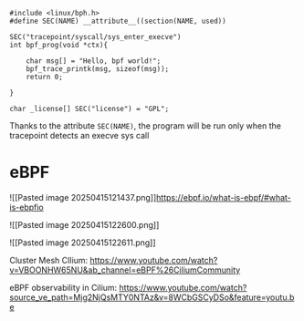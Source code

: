```
#include <linux/bph.h>
#define SEC(NAME) __attribute__((section(NAME, used))

SEC("tracepoint/syscall/sys_enter_execve")
int bpf_prog(void *ctx){

	char msg[] = "Hello, bpf world!";
	bpf_trace_printk(msg, sizeof(msg));
	return 0;

}

char _license[] SEC("license") = "GPL";
```
Thanks to the attribute `SEC(NAME)`, the program will be run only when the tracepoint detects an execve sys call


# eBPF
![[Pasted image 20250415121437.png]]https://ebpf.io/what-is-ebpf/#what-is-ebpfio

![[Pasted image 20250415122600.png]]

![[Pasted image 20250415122611.png]]

Cluster Mesh CIlium:
https://www.youtube.com/watch?v=VBOONHW65NU&ab_channel=eBPF%26CiliumCommunity

eBPF observability in Cilium:
https://www.youtube.com/watch?source_ve_path=Mjg2NjQsMTY0NTAz&v=8WCbGSCyDSo&feature=youtu.be
